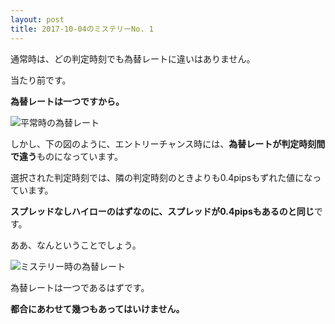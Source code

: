 ```yaml
---
layout: post
title: 2017-10-04のミステリーNo. 1
---
```


通常時は、どの判定時刻でも為替レートに違いはありません。

当たり前です。

**為替レートは一つですから。**

![平常時の為替レート](https://misteryhunter.github.io/highlow-australia/images/2017-10-04-fig1.JPG "平常時の為替レート")


しかし、下の図のように、エントリーチャンス時には、**為替レートが判定時刻間で違う**ものになっています。

選択された判定時刻では、隣の判定時刻のときよりも0.4pipsもずれた値になっています。

**スプレッドなしハイローのはずなのに、スプレッドが0.4pipsもあるのと同じ**です。

ああ、なんということでしょう。

![ミステリー時の為替レート](https://misteryhunter.github.io/highlow-australia/images/2017-10-04-fig2.JPG "ミステリー時の為替レート")

為替レートは一つであるはずです。

**都合にあわせて幾つもあってはいけません。**

